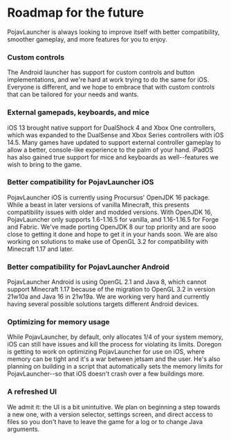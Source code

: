 # Roadmap for the future

PojavLauncher is always looking to improve itself with better compatibility, smoother gameplay, and more features for you to enjoy.

### Custom controls
The Android launcher has support for custom controls and button implementations, and we're hard at work trying to do the same for iOS. Everyone is different, and we hope to embrace that with custom controls that can be tailored for your needs and wants.

### External gamepads, keyboards, and mice
iOS 13 brought native support for DualShock 4 and Xbox One controllers, which was expanded to the DualSense and Xbox Series controllers with iOS 14.5. Many games have updated to support external controller gameplay to allow a better, console-like experience to the palm of your hand. iPadOS has also gained true support for mice and keyboards as well--features we wish to bring to the game.

### Better compatibility for PojavLauncher iOS
PojavLauncher iOS is currently using Procursus' OpenJDK 16 package. While a beast in later versions of vanilla Minecraft, this presents compatibility issues with older and modded versions. With OpenJDK 16, PojavLauncher only supports 1.6-1.16.5 for vanilla, and 1.16-1.16.5 for Forge and Fabric. We've made porting OpenJDK 8 our top priority and are sooo close to getting it done and hope to get it in your hands soon. We are also working on solutions to make use of OpenGL 3.2 for compatibility with Minecraft 1.17 and later.

### Better compatibility for PojavLauncher Android
PojavLauncher Android is using OpenGL 2.1 and Java 8, which cannot support Minecraft 1.17 because of the migration to OpenGL 3.2 in version 21w10a and Java 16 in 21w19a. We are working very hard and currently having several possible solutions targets different Android devices.

### Optimizing for memory usage
While PojavLauncher, by default, only allocates 1/4 of your system memory, iOS can still have issues and kill the process for violating its limits. Doregon is getting to work on optimizing PojavLauncher for use on iOS, where memory can be tight and it's a war between jetsam and the user. He's also planning on building in a script that automatically sets the memory limits for PojavLauncher--so that iOS doesn't crash over a few buildings more.

### A refreshed UI
We admit it: the UI is a bit unintuitive. We plan on beginning a step towards a new one, with a version selector, settings screen, and direct access to files so you don't have to leave the game for a log or to change Java arguments.
